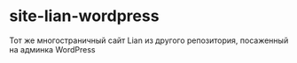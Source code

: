 # site-lian-wordpress
Тот же многостраничный сайт Lian из другого репозитория, посаженный на админка WordPress
